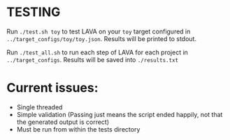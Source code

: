 # TESTING

Run `./test.sh toy` to test LAVA on your `toy` target configured in `../target_configs/toy/toy.json`. Results will be printed to stdout.

Run `./test_all.sh` to run each step of LAVA for each project in `../target_configs`. Results will be saved into `./results.txt`


# Current issues:
* Single threaded
* Simple validation (Passing just means the script ended happily, not that the generated output is correct)
* Must be run from within the tests directory
